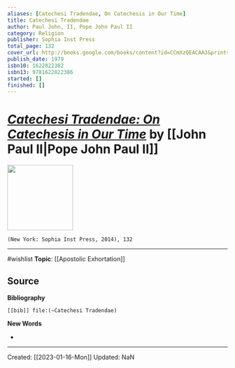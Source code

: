 ```yaml
---
aliases: [Catechesi Tradendae, On Catechesis in Our Time]
title: Catechesi Tradendae
author: Paul John, II, Pope John Paul II
category: Religion
publisher: Sophia Inst Press
total_page: 132
cover_url: http://books.google.com/books/content?id=CCmXzQEACAAJ&printsec=frontcover&img=1&zoom=1&source=gbs_api
publish_date: 1979
isbn10: 1622822382
isbn13: 9781622822386
started: []
finished: []
---
```

# *[Catechesi Tradendae: On Catechesis in Our Time](https://www.vatican.va/content/john-paul-ii/en/apost_exhortations/documents/hf_jp-ii_exh_16101979_catechesi-tradendae.html)* by [[John Paul II|Pope John Paul II]]

<img src="http://books.google.com/books/content?id=CCmXzQEACAAJ&printsec=frontcover&img=1&zoom=1&source=gbs_api" width=150>

`(New York: Sophia Inst Press, 2014), 132`

--- 
#wishlist
**Topic**: [[Apostolic Exhortation]]

**Source**
- 


**Bibliography**

```query
[[bib]] file:(~Catechesi Tradendae)
```
 

**New Words**

- 

---
Created: [[2023-01-16-Mon]]
Updated: NaN
